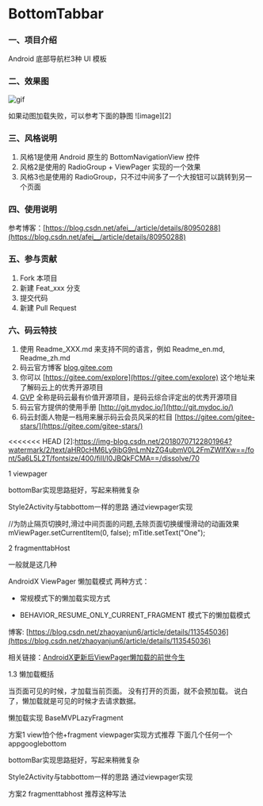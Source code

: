 # BottomTabbar

### 一、项目介绍

Android 底部导航栏3种 UI 模板

### 二、效果图

![gif][1]

如果动图加载失败，可以参考下面的静图
![image][2]

### 三、风格说明

1. 风格1是使用 Android 原生的 BottomNavigationView 控件
2. 风格2是使用的 RadioGroup + ViewPager 实现的一个效果
3. 风格3也是使用的 RadioGroup，只不过中间多了一个大按钮可以跳转到另一个页面

### 四、使用说明

参考博客：[https://blog.csdn.net/afei__/article/details/80950288](https://blog.csdn.net/afei__/article/details/80950288)

### 五、参与贡献

1. Fork 本项目
2. 新建 Feat_xxx 分支
3. 提交代码
4. 新建 Pull Request


### 六、码云特技

1. 使用 Readme\_XXX.md 来支持不同的语言，例如 Readme\_en.md, Readme\_zh.md
2. 码云官方博客 [blog.gitee.com](https://blog.gitee.com)
3. 你可以 [https://gitee.com/explore](https://gitee.com/explore) 这个地址来了解码云上的优秀开源项目
4. [GVP](https://gitee.com/gvp) 全称是码云最有价值开源项目，是码云综合评定出的优秀开源项目
5. 码云官方提供的使用手册 [http://git.mydoc.io/](http://git.mydoc.io/)
6. 码云封面人物是一档用来展示码云会员风采的栏目 [https://gitee.com/gitee-stars/](https://gitee.com/gitee-stars/)

[1]:https://img-blog.csdn.net/2018070712270484?watermark/2/text/aHR0cHM6Ly9ibG9nLmNzZG4ubmV0L2FmZWlfXw==/font/5a6L5L2T/fontsize/400/fill/I0JBQkFCMA==/dissolve/70
<<<<<<< HEAD
[2]:https://img-blog.csdn.net/20180707122801964?watermark/2/text/aHR0cHM6Ly9ibG9nLmNzZG4ubmV0L2FmZWlfXw==/font/5a6L5L2T/fontsize/400/fill/I0JBQkFCMA==/dissolve/70



1  viewpager

bottomBar实现思路挺好，写起来稍微复杂

Style2Activity与tabbottom一样的思路 通过viewpager实现

 //为防止隔页切换时,滑过中间页面的问题,去除页面切换缓慢滑动的动画效果
        mViewPager.setCurrentItem(0, false);
        mTitle.setText("One");


2 fragmenttabHost

一般就是这几种

AndroidX ViewPager 懒加载模式 两种方式：

- 常规模式下的懒加载实现方式

- BEHAVIOR_RESUME_ONLY_CURRENT_FRAGMENT 模式下的懒加载模式

博客: [https://blog.csdn.net/zhaoyanjun6/article/details/113545036](https://blog.csdn.net/zhaoyanjun6/article/details/113545036)


相关链接：[AndroidX更新后ViewPager懒加载的前世今生](https://juejin.cn/post/6844904042024419336)



1.3 懒加载概括

当页面可见的时候，才加载当前页面。
没有打开的页面，就不会预加载。
说白了，懒加载就是可见的时候才去请求数据。


懒加载实现 BaseMVPLazyFragment



方案1 view怕个他+fragment 
viewpager实现方式推荐 下面几个任何一个
appgooglebottom

bottomBar实现思路挺好，写起来稍微复杂

Style2Activity与tabbottom一样的思路 通过viewpager实现

方案2 fragmenttabhost 推荐这种写法 


